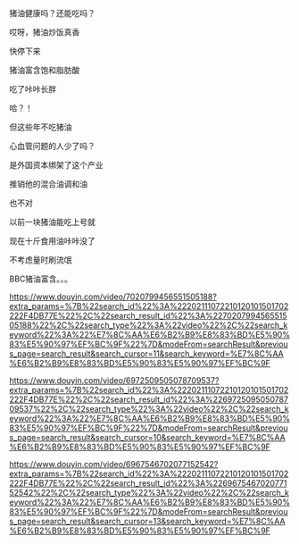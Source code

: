 猪油健康吗？还能吃吗？



哎呀，猪油炒饭真香

快停下来

猪油富含饱和脂肪酸

吃了咔咔长胖

哈？！

但这些年不吃猪油

心血管问题的人少了吗？

是外国资本绑架了这个产业

推销他的混合油调和油

也不对

以前一块猪油能吃上号就

现在十斤食用油咔咔没了

不考虑量时刷流氓

BBC猪油富含。。。



https://www.douyin.com/video/7020799456551505188?extra_params=%7B%22search_id%22%3A%22202111072210120101501702222F4DB77E%22%2C%22search_result_id%22%3A%227020799456551505188%22%2C%22search_type%22%3A%22video%22%2C%22search_keyword%22%3A%22%E7%8C%AA%E6%B2%B9%E8%83%BD%E5%90%83%E5%90%97%EF%BC%9F%22%7D&modeFrom=searchResult&previous_page=search_result&search_cursor=11&search_keyword=%E7%8C%AA%E6%B2%B9%E8%83%BD%E5%90%83%E5%90%97%EF%BC%9F

https://www.douyin.com/video/6972509505078709537?extra_params=%7B%22search_id%22%3A%22202111072210120101501702222F4DB77E%22%2C%22search_result_id%22%3A%226972509505078709537%22%2C%22search_type%22%3A%22video%22%2C%22search_keyword%22%3A%22%E7%8C%AA%E6%B2%B9%E8%83%BD%E5%90%83%E5%90%97%EF%BC%9F%22%7D&modeFrom=searchResult&previous_page=search_result&search_cursor=10&search_keyword=%E7%8C%AA%E6%B2%B9%E8%83%BD%E5%90%83%E5%90%97%EF%BC%9F

https://www.douyin.com/video/6967546702077152542?extra_params=%7B%22search_id%22%3A%22202111072210120101501702222F4DB77E%22%2C%22search_result_id%22%3A%226967546702077152542%22%2C%22search_type%22%3A%22video%22%2C%22search_keyword%22%3A%22%E7%8C%AA%E6%B2%B9%E8%83%BD%E5%90%83%E5%90%97%EF%BC%9F%22%7D&modeFrom=searchResult&previous_page=search_result&search_cursor=13&search_keyword=%E7%8C%AA%E6%B2%B9%E8%83%BD%E5%90%83%E5%90%97%EF%BC%9F